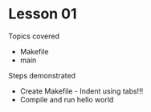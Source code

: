 # Lesson 01

Topics covered
* Makefile
* main

Steps demonstrated
* Create Makefile - Indent using tabs!!!
* Compile and run hello world